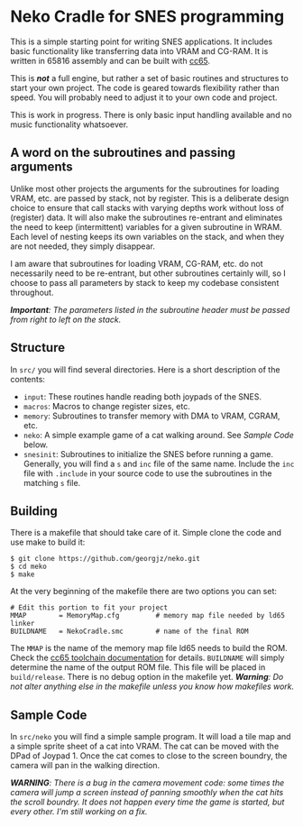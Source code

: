 # Neko Cradle for SNES programming
This is a simple starting point for writing SNES applications. It includes
basic functionality like transferring data into VRAM and CG-RAM. It is written
in 65816 assembly and can be built with [cc65](https://github.com/cc65/cc65).

This is ***not*** a full engine, but rather a set of basic routines and
structures to start your own project. The code is geared towards
flexibility rather than speed. You will probably need to adjust it to your
own code and project.

This is work in progress. There is only basic input handling available and no
music functionality whatsoever.

## A word on the subroutines and passing arguments
Unlike most other projects the arguments for the subroutines for
loading VRAM, etc. are passed by stack, not by register. This is a
deliberate design choice to ensure that call stacks with varying depths
work without loss of (register) data. It will also make the subroutines
re-entrant and eliminates the need to keep (intermittent) variables for a given
subroutine in WRAM. Each level of nesting keeps its own variables on the stack,
and when they are not needed, they simply disappear.

I am aware that subroutines for loading VRAM, CG-RAM, etc. do not
necessarily need to be re-entrant, but other subroutines certainly will, so
I choose to pass all parameters by stack to keep my codebase consistent
throughout.  

*__Important__: The parameters listed in the subroutine header must be passed
from right to left on the stack.*

## Structure
In `src/` you will find several directories. Here is a short description of the
contents:
* `input`: These routines handle reading both joypads of the SNES.
* `macros`: Macros to change register sizes, etc.
* `memory`: Subroutines to transfer memory with DMA to VRAM, CGRAM, etc.
* `neko`: A simple example game of a cat walking around. See *Sample Code* below.
* `snesinit`: Subroutines to initialize the SNES before running a game.
Generally, you will find a `s` and `inc` file of the same name. Include the `inc`
file with `.include` in your source code to use the subroutines in the matching
`s` file.

## Building
There is a makefile that should take care of it. Simple clone the code and use make
to build it:
```
$ git clone https://github.com/georgjz/neko.git
$ cd meko
$ make
```
At the very beginning of the makefile there are two options you can set:
```
# Edit this portion to fit your project
MMAP		= MemoryMap.cfg			# memory map file needed by ld65 linker
BUILDNAME	= NekoCradle.smc     	# name of the final ROM
```
The `MMAP` is the name of the memory map file ld65 needs to build the ROM. Check
the [cc65 toolchain documentation](https://cc65.github.io/doc/) for details.
`BUILDNAME` will simply determine the name of the output ROM file. This file will
be placed in `build/release`. There is no debug option in the makefile yet.
*__Warning__: Do not alter anything else in the makefile unless you know how makefiles
work.*  

## Sample Code
In `src/neko` you will find a simple sample program. It will load a tile
map and a simple sprite sheet of a cat into VRAM. The cat can be moved with the
DPad of Joypad 1. Once the cat comes to close to the screen boundry, the camera
will pan in the walking direction.

*__WARNING__: There is a bug in the camera movement code: some times the
camera will jump a screen instead of panning smoothly when the cat hits the
scroll boundry. It does not happen every time the game is started, but every other.
I'm still working on a fix.*
